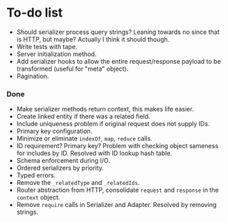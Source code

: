 # To-do list

- Should serializer process query strings? Leaning towards no since that is HTTP, but maybe? Actually I think it should though.
- Write tests with tape.
- Server initialization method.
- Add serializer hooks to allow the entire request/response payload to be transformed (useful for "meta" object).
- Pagination.

### Done

- Make serializer methods return context, this makes life easier.
- Create linked entity if there was a related field.
- Include uniqueness problem if original request does not supply IDs.
- Primary key configuration.
- Minimize or eliminate `indexOf`, `map`, `reduce` calls.
- ID requirement? Primary key? Problem with checking object sameness for includes by ID. Resolved with ID lookup hash table.
- Schema enforcement during I/O.
- Ordered serializers by priority.
- Typed errors.
- Remove the `_relatedType` and `_relatedIds`.
- Router abstraction from HTTP, consolidate `request` and `response` in the `context` object.
- Remove `require` calls in Serializer and Adapter. Resolved by removing strings.
